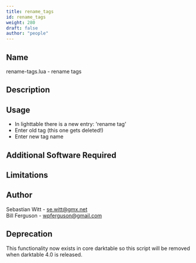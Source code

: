 ```yaml
---
title: rename_tags
id: rename_tags
weight: 280
draft: false
author: "people"
---
```


## Name

rename-tags.lua - rename tags

## Description


## Usage

* In lighttable there is a new entry: 'rename tag'
* Enter old tag (this one gets deleted!)
* Enter new tag name

## Additional Software Required


## Limitations


## Author

  Sebastian Witt - se.witt@gmx.net  
  Bill Ferguson - wpferguson@gmail.com

## Deprecation

This functionality now exists in core darktable so this script will be removed when darktable 4.0 is released.